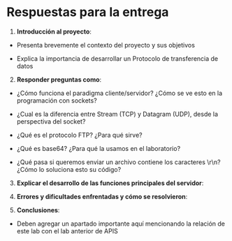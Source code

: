 # Respuestas para la entrega

1. **Introducción al proyecto**:

- Presenta brevemente el contexto del proyecto y sus objetivos

- Explica la importancia de desarrollar un Protocolo de transferencia de datos

2. **Responder preguntas como**:

- ¿Cómo funciona el paradigma cliente/servidor? ¿Cómo se ve esto en la programación con sockets?

- ¿Cual es la diferencia entre Stream (TCP) y Datagram (UDP), desde la perspectiva del socket?

- ¿Qué es el protocolo FTP? ¿Para qué sirve?

- ¿Qué es base64? ¿Para qué la usamos en el laboratorio?

- ¿Qué pasa si queremos enviar un archivo contiene los caracteres \r\n? ¿Cómo lo soluciona esto su código?

3. **Explicar el desarrollo de las funciones principales del servidor**:

4. **Errores y dificultades enfrentadas y cómo se resolvieron**:

5. **Conclusiones**:

- Deben agregar un apartado importante aquí mencionando la relación de este lab con el lab anterior de APIS
